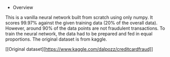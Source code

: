 * Overview

This is a vanilla neural network built from scratch using only numpy. It scores 99.97% against the given training data (20% of the overall data). However, around 90% of the data points are not fraudulent transactions. To train the neural network, the data had to be prepared and fed in equal proportions. The original dataset is from kaggle.

[[Original dataset][https://www.kaggle.com/dalpozz/creditcardfraud]]
